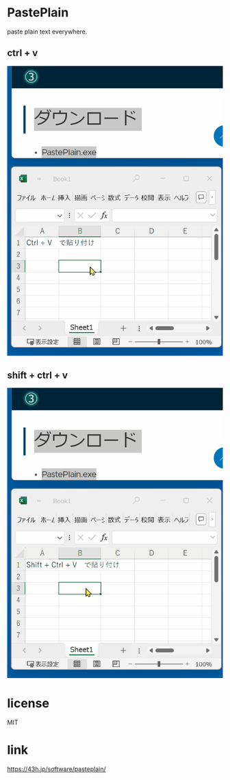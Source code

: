 # PastePlain

paste plain text everywhere.

## ctrl + v

![ctrlv](ctrlv.gif)

## shift + ctrl + v

![shiftctrlv](shiftctrlv.gif)

# license

MIT

# link

https://43h.jp/software/pasteplain/

